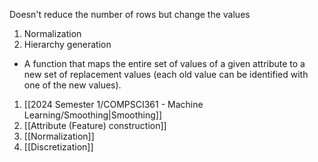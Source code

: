 Doesn't reduce the number of rows but change the values
1. Normalization
2. Hierarchy generation

- A function that maps the entire set of values of a given attribute to a new set of replacement values (each old value can be identified with one of the new values).

1. [[2024 Semester 1/COMPSCI361 - Machine Learning/Smoothing|Smoothing]]
2. [[Attribute (Feature) construction]]
3. [[Normalization]]
4. [[Discretization]]